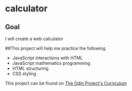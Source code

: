 # calculator

## Goal
I will create a web calculator

##This project will help me practice the following
- JavaScript interactions with HTML
- JavaScript mathematics programming
- HTML structuring
- CSS styling

This project can be found on [The Odin Project's Curriculum](https://www.theodinproject.com/lessons/calculator)
